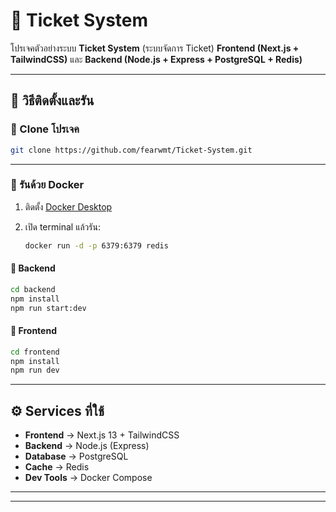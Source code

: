 # 🎤 Ticket System

โปรเจคตัวอย่างระบบ **Ticket System** (ระบบจัดการ Ticket)
**Frontend (Next.js + TailwindCSS)** และ **Backend (Node.js + Express + PostgreSQL + Redis)**

---

## 🚀 วิธีติดตั้งและรัน

### 🔹 Clone โปรเจค

```bash
git clone https://github.com/fearwmt/Ticket-System.git
```

---

### 🔹 รันด้วย Docker

1. ติดตั้ง [Docker Desktop](https://www.docker.com/products/docker-desktop)
2. เปิด terminal แล้วรัน:

   ```bash
   docker run -d -p 6379:6379 redis
   ```

#### 📌 Backend

```bash
cd backend
npm install
npm run start:dev
```

#### 📌 Frontend

```bash
cd frontend
npm install
npm run dev
```

---

## ⚙️ Services ที่ใช้

* **Frontend** → Next.js 13 + TailwindCSS
* **Backend** → Node.js (Express)
* **Database** → PostgreSQL
* **Cache** → Redis
* **Dev Tools** → Docker Compose

---

---
